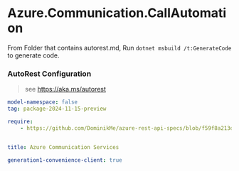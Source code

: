 # Azure.Communication.CallAutomation

From Folder that contains autorest.md, Run `dotnet msbuild /t:GenerateCode` to generate code.

### AutoRest Configuration
> see https://aka.ms/autorest

```yaml
model-namespace: false
tag: package-2024-11-15-preview

require:
    - https://github.com/DominikMe/azure-rest-api-specs/blob/f59f8a213d7138c3a5d30aedd41fe29fd5d52dbb/specification/communication/data-plane/CallAutomation/readme.md


title: Azure Communication Services

generation1-convenience-client: true
```
